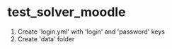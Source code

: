 # test_solver_moodle
 
 1. Create 'login.yml' with 'login' and 'password' keys
 2. Create 'data' folder
